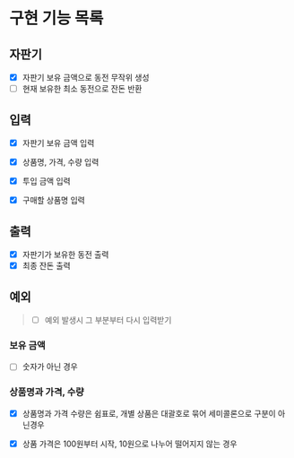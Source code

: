 # 구현 기능 목록

## 자판기
* [x] 자판기 보유 금액으로 동전 무작위 생성
* [ ] 현재 보유한 최소 동전으로 잔돈 반환

## 입력
* [x] 자판기 보유 금액 입력
* [x] 상품명, 가격, 수량 입력
* [x] 투입 금액 입력
* [x] 구매할 상품명 입력


## 출력
* [x] 자판기가 보유한 동전 출력
* [x] 최종 잔돈 출력

## 예외
> * [ ] 예외 발생시 그 부분부터 다시 입력받기

### 보유 금액
* [ ] 숫자가 아닌 경우

### 상품명과 가격, 수량
* [x] 상품명과 가격 수량은 쉼표로, 개별 상품은 대괄호로 묶어 세미콜론으로 구분이 아닌경우
* [x] 상품 가격은 100원부터 시작, 10원으로 나누어 떨어지지 않는 경우

